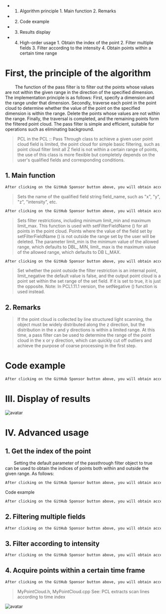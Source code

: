  + 1. Algorithm principle 1. Main function 2. Remarks

 + 2. Code example 

 + 3. Results display 

 + 4. High-order usage 1. Obtain the index of the point 2. Filter multiple fields 3. Filter according to the intensity 4. Obtain points within a certain time range

#  First, the principle of the algorithm 

    The function of the pass filter is to filter out the points whose values are not within the given range in the direction of the specified dimension. The implementation principle is as follows: First, specify a dimension and the range under that dimension. Secondly, traverse each point in the point cloud to determine whether the value of the point on the specified dimension is within the range. Delete the points whose values are not within the range. Finally, the traversal is completed, and the remaining points form the filtered point cloud. The pass filter is simple and efficient, suitable for operations such as eliminating background. 

>  PCL in the PCL :: Pass Through class to achieve a given user point cloud field is limited, the point cloud for simple basic filtering, such as point cloud filter limit all Z field is not within a certain range of points, the use of this class is more flexible but completely depends on the user's qualified fields and corresponding conditions. 

##  1. Main function 

  ```python  
After clicking on the GitHub Sponsor button above, you will obtain access permissions to my private code repository ( https://github.com/slowlon/my_code_bar ) to view this blog code. By searching the code number of this blog, you can find the code you need, code number is: 2024020309574214360
  ```  
>  Sets the name of the qualified field string field_name, such as "x", "y", "z", "intensity", etc. 

  ```python  
After clicking on the GitHub Sponsor button above, you will obtain access permissions to my private code repository ( https://github.com/slowlon/my_code_bar ) to view this blog code. By searching the code number of this blog, you can find the code you need, code number is: 2024020309574214360
  ```  
>  Sets filter restrictions, including minimum limit_min and maximum limit_max. This function is used with setFilterFieldName () for all points in the point cloud. Points where the value of the field set by setFilterFieldName () is not outside the range set by the user will be deleted. The parameter limit_min is the minimum value of the allowed range, which defaults to DBL_ MIN, limit_ max is the maximum value of the allowed range, which defaults to DB L_MAX. 

  ```python  
After clicking on the GitHub Sponsor button above, you will obtain access permissions to my private code repository ( https://github.com/slowlon/my_code_bar ) to view this blog code. By searching the code number of this blog, you can find the code you need, code number is: 2024020309574214360
  ```  
>  Set whether the point outside the filter restriction is an internal point, limit_negative the default value is false, and the output point cloud is a point set within the set range of the set field. If it is set to true, it is just the opposite. Note: In PCL1.11.1 version, the setNegative () function is used instead. 

##  2. Remarks 

>  If the point cloud is collected by line structured light scanning, the object must be widely distributed along the z direction, but the distribution in the x and y directions is within a limited range. At this time, a pass filter can be used to determine the range of the point cloud in the x or y direction, which can quickly cut off outliers and achieve the purpose of coarse processing in the first step. 

#  Code example 

  ```python  
After clicking on the GitHub Sponsor button above, you will obtain access permissions to my private code repository ( https://github.com/slowlon/my_code_bar ) to view this blog code. By searching the code number of this blog, you can find the code you need, code number is: 2024020309574214360
  ```  
#  III. Display of results 

 ![avatar]( 0198210789514c4cbbbc875d1fc77192.png) 

#  IV. Advanced usage 

##  1. Get the index of the point 

   Setting the default parameter of the passthrough filter object to true can be used to obtain the indices of points both within and outside the given range. As follows: 

  ```python  
After clicking on the GitHub Sponsor button above, you will obtain access permissions to my private code repository ( https://github.com/slowlon/my_code_bar ) to view this blog code. By searching the code number of this blog, you can find the code you need, code number is: 2024020309574214360
  ```  
 Code example 

  ```python  
After clicking on the GitHub Sponsor button above, you will obtain access permissions to my private code repository ( https://github.com/slowlon/my_code_bar ) to view this blog code. By searching the code number of this blog, you can find the code you need, code number is: 2024020309574214360
  ```  
##  2. Filtering multiple fields 

  ```python  
After clicking on the GitHub Sponsor button above, you will obtain access permissions to my private code repository ( https://github.com/slowlon/my_code_bar ) to view this blog code. By searching the code number of this blog, you can find the code you need, code number is: 2024020309574214360
  ```  
##  3. Filter according to intensity 

  ```python  
After clicking on the GitHub Sponsor button above, you will obtain access permissions to my private code repository ( https://github.com/slowlon/my_code_bar ) to view this blog code. By searching the code number of this blog, you can find the code you need, code number is: 2024020309574214360
  ```  
##  4. Acquire points within a certain time frame 

  ```python  
After clicking on the GitHub Sponsor button above, you will obtain access permissions to my private code repository ( https://github.com/slowlon/my_code_bar ) to view this blog code. By searching the code number of this blog, you can find the code you need, code number is: 2024020309574214360
  ```  
>  MyPointCloud.h, MyPointCloud.cpp See: PCL extracts scan lines according to time index 

 ![avatar]( d32f522d8c69494e975cd90070847156.png) 

